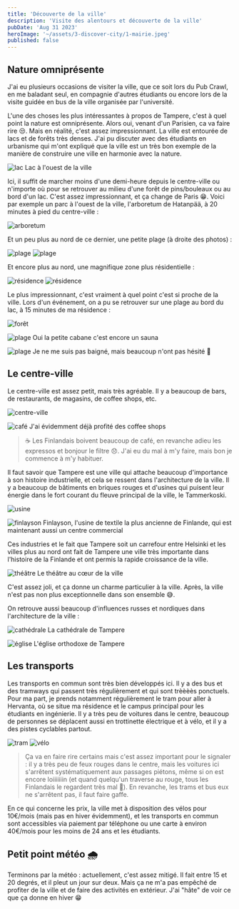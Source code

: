 ```yaml
---
title: 'Découverte de la ville'
description: 'Visite des alentours et découverte de la ville'
pubDate: 'Aug 31 2023'
heroImage: '~/assets/3-discover-city/1-mairie.jpeg'
published: false
---
```


## Nature omniprésente

J'ai eu plusieurs occasions de visiter la ville, que ce soit lors du Pub Crawl, en me baladant seul, en compagnie d'autres étudiants ou encore lors de la visite guidée en bus de la ville organisée par l'université.

L'une des choses les plus intéressantes à propos de Tampere, c'est à quel point la nature est omniprésente. Alors oui, venant d'un Parisien, ca va faire rire 😒. Mais en réalité, c'est assez impressionnant. La ville est entourée de lacs et de forêts très denses. J'ai pu discuter avec des étudiants en urbanisme qui m'ont expliqué que la ville est un très bon exemple de la manière de construire une ville en harmonie avec la nature.

![lac](~/assets/3-discover-city/2-lac.jpeg)
<span>Lac à l'ouest de la ville</span>

Ici, il suffit de marcher moins d'une demi-heure depuis le centre-ville ou n'importe où pour se retrouver au milieu d'une forêt de pins/bouleaux ou au bord d'un lac. C'est assez impressionnant, et ça change de Paris 😁. Voici par exemple un parc à l'ouest de la ville, l'arboretum de Hatanpää, à 20 minutes à pied du centre-ville :

![arboretum](~/assets/3-discover-city/3-arboretum.jpeg)

Et un peu plus au nord de ce dernier, une petite plage (à droite des photos) :

![plage](~/assets/3-discover-city/4-plage.jpeg)
![plage](~/assets/3-discover-city/4-plage2.jpeg)

Et encore plus au nord, une magnifique zone plus résidentielle :

![résidence](~/assets/3-discover-city/5-residence.jpeg)
![résidence](~/assets/3-discover-city/5-residence2.jpeg)

Le plus impressionnant, c'est vraiment à quel point c'est si proche de la ville. Lors d'un événement, on a pu se retrouver sur une plage au bord du lac, à 15 minutes de ma résidence :

![forêt](~/assets/3-discover-city/6-foret.jpeg)

![plage](~/assets/3-discover-city/7-plage.jpeg)
<span>Oui la petite cabane c'est encore un sauna</span>

![plage](~/assets/3-discover-city/8-plage.jpeg)
<span>Je ne me suis pas baigné, mais beaucoup n'ont pas hésité 🥶</span>

## Le centre-ville

Le centre-ville est assez petit, mais très agréable. Il y a beaucoup de bars, de restaurants, de magasins, de coffee shops, etc.

![centre-ville](~/assets/3-discover-city/9-centre-ville.jpeg)

![café](~/assets/3-discover-city/10-cafe.jpeg)
<span>J'ai évidemment déjà profité des coffee shops</span>

> ☕️ Les Finlandais boivent beaucoup de café, en revanche adieu les expressos et bonjour le filtre 😞. J'ai eu du mal à m'y faire, mais bon je commence à m'y habituer.

Il faut savoir que Tampere est une ville qui attache beaucoup d'importance à son histoire industrielle, et cela se ressent dans l'architecture de la ville. Il y a beaucoup de bâtiments en briques rouges et d'usines qui puisent leur énergie dans le fort courant du fleuve principal de la ville, le Tammerkoski.

![usine](~/assets/3-discover-city/11-usine.jpeg)

![finlayson](~/assets/3-discover-city/12-finlayson.jpeg)
<span>
Finlayson, l'usine de textile la plus ancienne de Finlande, qui est
maintenant aussi un centre commercial
</span>

Ces industries et le fait que Tampere soit un carrefour entre Helsinki et les villes plus au nord ont fait de Tampere une ville très importante dans l'histoire de la Finlande et ont permis la rapide croissance de la ville.

![théâtre](~/assets/3-discover-city/16-theatre.jpeg)
<span>Le théâtre au cœur de la ville</span>

C'est assez joli, et ça donne un charme particulier à la ville. Après, la ville n'est pas non plus exceptionnelle dans son ensemble 😅.

On retrouve aussi beaucoup d'influences russes et nordiques dans l'architecture de la ville :

![cathédrale](~/assets/3-discover-city/13-cathedral.jpeg)
<span>La cathédrale de Tampere</span>

![église](~/assets/3-discover-city/14-eglise.jpeg)
<span>L'église orthodoxe de Tampere</span>

## Les transports

Les transports en commun sont très bien développés ici. Il y a des bus et des tramways qui passent très régulièrement et qui sont trèèèès ponctuels. Pour ma part, je prends notamment régulièrement le tram pour aller à Hervanta, où se situe ma résidence et le campus principal pour les étudiants en ingénierie. Il y a très peu de voitures dans le centre, beaucoup de personnes se déplacent aussi en trottinette électrique et à vélo, et il y a des pistes cyclables partout.

![tram](~/assets/3-discover-city/15-tram.jpeg)
![vélo](~/assets/3-discover-city/15-velo.jpeg)

> Ça va en faire rire certains mais c'est assez important pour le signaler : il y a très peu de feux rouges dans le centre, mais les voitures ici s'arrêtent systématiquement aux passages piétons, même si on est encore loiiiiiiin (et quand quelqu'un traverse au rouge, tous les Finlandais le regardent très mal 😬). En revanche, les trams et bus eux ne s'arrêtent pas, il faut faire gaffe.

En ce qui concerne les prix, la ville met à disposition des vélos pour 10€/mois (mais pas en hiver évidemment), et les transports en commun sont accessibles via paiement par téléphone ou une carte à environ 40€/mois pour les moins de 24 ans et les étudiants.

## Petit point météo 🌧

Terminons par la météo : actuellement, c'est assez mitigé. Il fait entre 15 et 20 degrés, et il pleut un jour sur deux. Mais ça ne m'a pas empêché de profiter de la ville et de faire des activités en extérieur. J'ai "hâte" de voir ce que ça donne en hiver 😁
